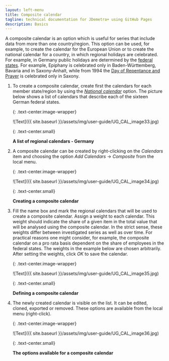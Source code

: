 ```yaml
---
layout: left-menu
title: Composite calendar
tagline: technical documentation for JDemetra+ using GitHub Pages
description: Basics
---
```


A composite calendar is an option which is useful for series that
include data from more than one country/region. This option can be
used, for example, to create the calendar for the European Union or to
create the national calendar for a country, in which regional holidays
are celebrated. For example, in Germany public holidays are determined
by the [federal states](http://en.wikipedia.org/wiki/States_of_Germany).
For example, Epiphany is celebrated only in Baden-Württemberg, Bavaria and
in Saxony-Anhalt, while from 1994 the [Day of Repentance and
Prayer](http://en.wikipedia.org/wiki/Store_Bededag#Bu.C3.9F-_und_Bettag_in_Germany)
is celebrated only in Saxony.

1.  To create a composite calendar, create first the calendars for each member
    state/region by using the [*National calendar*](../case-studies/calendars-national.html) option. The picture below shows a list of calendars that describe
    each of the sixteen German federal states.

	{: .text-center.image-wrapper}

	![Text]({{ site.baseurl }}/assets/img/user-guide/UG_CAL_image33.jpg)

	{: .text-center.small}

	**A list of regional calendars - Germany**

2.  A composite calendar can be created by right-clicking on the
    *Calendars* item and choosing the option *Add Calendars* →
    *Composite* from the local menu.

	{: .text-center.image-wrapper}

	![Text]({{ site.baseurl }}/assets/img/user-guide/UG_CAL_image34.jpg)

	{: .text-center.small}

	**Creating a composite calendar**

3.  Fill the name box and mark the regional calendars that will be used
    to create a composite calendar. Assign a weight to each calendar.
    This weight should indicate the share of a given item in the total
    value that will be analysed using the composite calendar. In the
    strict sense, these weights differ between investigated series as
    well as over time. For practical reasons one might consider, for
    example, the composite calendar on a pro rata basis dependent on the
    share of employees in the federal states. The
    weights in the example below are chosen arbitrarily. After setting
    the weights, click *OK* to save the calendar.

	{: .text-center.image-wrapper}

	![Text]({{ site.baseurl }}/assets/img/user-guide/UG_CAL_image35.jpg)

	{: .text-center.small}

	**Defining a composite calendar**

4.  The newly created calendar is visible on the list. It can be edited,
    cloned, exported or removed. These options are available from the
    local menu (right-click).

	{: .text-center.image-wrapper}

	![Text]({{ site.baseurl }}/assets/img/user-guide/UG_CAL_image36.jpg)

	{: .text-center.small}

	**The options available for a composite calendar**
